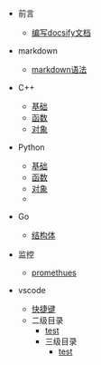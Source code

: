 - 前言

  - [编写docsify文档](zh-cn/README.md)
- markdown
    - [markdown语法](zh-cn/markdown/markdown.md)
- C++

  - [基础](zh-cn/C++/base.md)
  - [函数](zh-cn/C++/func.md)
  - [对象](zh-cn/C++/object.md)
- Python

  - [基础](zh-cn/Python/base.md)
  - [函数](zh-cn/Python/func.md)
  - [对象](zh-cn/Python/object.md)
  - 
- Go

  - [ 结构体](zh-cn/Go/struck.md)
  
- 监控
  - [promethues](zh-cn/监控/prometheus/告警带图.md)
  
- vscode
  - [快捷键](zh-cn/vscode/快捷键.md)
  - 二级目录
    - [test](zh-cn/vscode/快捷键.md)
    -  三级目录
       - [test](zh-cn/vscode/快捷键.md)  